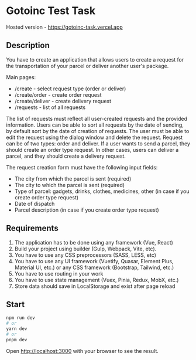 # Gotoinc Test Task

Hosted version - https://gotoinc-task.vercel.app
## Description

You have to create an application that allows users to create a request for the transportation of
your parcel or deliver another user's package.

Main pages:
- /create - select request type (order or deliver)
- /create/order - create order request
- /create/deliver - create delivery request
- /requests - list of all requests

The list of requests must reflect all user-created requests and the provided information. Users
can be able to sort all requests by the date of sending, by default sort by the date of creation of
requests. The user must be able to edit the request using the dialog window and delete the
request.
Request can be of two types: order and deliver. If a user wants to send a parcel, they should
create an order type request. In other cases, users can deliver a parcel, and they should create
a delivery request.

The request creation form must have the following input fields:
- The city from which the parcel is sent (required)
- The city to which the parcel is sent (required)
- Type of parcel: gadgets, drinks, clothes, medicines, other (in case if you create order
  type request)
- Date of dispatch
- Parcel description (in case if you create order type request)

## Requirements
1. The application has to be done using any framework (Vue, React)
2. Build your project using builder (Gulp, Webpack, Vite, etc).
3. You have to use any CSS preprocessors (SASS, LESS, etc)
4. You have to use any UI framework (Vuetify, Quasar, Element Plus, Material UI, etc.) or
   any CSS framework (Bootstrap, Tailwind, etc.)
5. You have to use routing in your work
6. You have to use state management (Vuex, Pinia, Redux, MobX, etc.)
7. Store data should save in LocalStorage and exist after page reload

## Start

```bash
npm run dev
# or
yarn dev
# or
pnpm dev
```

Open [http://localhost:3000](http://localhost:3000) with your browser to see the result.
